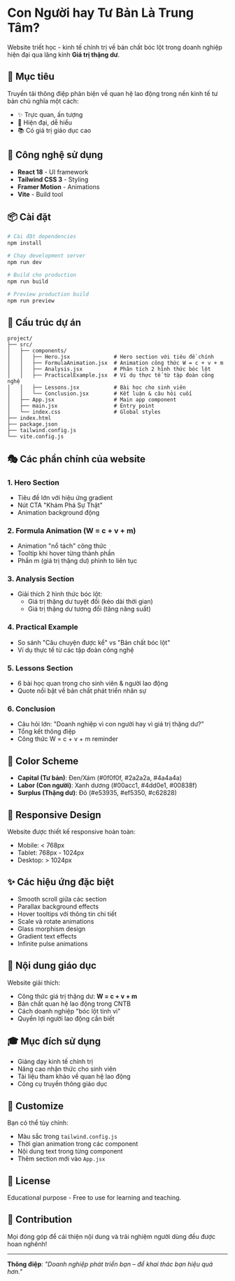 # Con Người hay Tư Bản Là Trung Tâm?

Website triết học - kinh tế chính trị về bản chất bóc lột trong doanh nghiệp hiện đại qua lăng kính **Giá trị thặng dư**.

## 🎯 Mục tiêu

Truyền tải thông điệp phản biện về quan hệ lao động trong nền kinh tế tư bản chủ nghĩa một cách:
- ✨ Trực quan, ấn tượng
- 🎨 Hiện đại, dễ hiểu
- 📚 Có giá trị giáo dục cao

## 🚀 Công nghệ sử dụng

- **React 18** - UI framework
- **Tailwind CSS 3** - Styling
- **Framer Motion** - Animations
- **Vite** - Build tool

## 📦 Cài đặt

```bash
# Cài đặt dependencies
npm install

# Chạy development server
npm run dev

# Build cho production
npm run build

# Preview production build
npm run preview
```

## 🎨 Cấu trúc dự án

```
project/
├── src/
│   ├── components/
│   │   ├── Hero.jsx              # Hero section với tiêu đề chính
│   │   ├── FormulaAnimation.jsx  # Animation công thức W = c + v + m
│   │   ├── Analysis.jsx          # Phân tích 2 hình thức bóc lột
│   │   ├── PracticalExample.jsx  # Ví dụ thực tế từ tập đoàn công nghệ
│   │   ├── Lessons.jsx           # Bài học cho sinh viên
│   │   └── Conclusion.jsx        # Kết luận & câu hỏi cuối
│   ├── App.jsx                   # Main app component
│   ├── main.jsx                  # Entry point
│   └── index.css                 # Global styles
├── index.html
├── package.json
├── tailwind.config.js
└── vite.config.js
```

## 🎭 Các phần chính của website

### 1. Hero Section
- Tiêu đề lớn với hiệu ứng gradient
- Nút CTA "Khám Phá Sự Thật"
- Animation background động

### 2. Formula Animation (W = c + v + m)
- Animation "nổ tách" công thức
- Tooltip khi hover từng thành phần
- Phần m (giá trị thặng dư) phình to liên tục

### 3. Analysis Section
- Giải thích 2 hình thức bóc lột:
  - Giá trị thặng dư tuyệt đối (kéo dài thời gian)
  - Giá trị thặng dư tương đối (tăng năng suất)

### 4. Practical Example
- So sánh "Câu chuyện được kể" vs "Bản chất bóc lột"
- Ví dụ thực tế từ các tập đoàn công nghệ

### 5. Lessons Section
- 6 bài học quan trọng cho sinh viên & người lao động
- Quote nổi bật về bản chất phát triển nhân sự

### 6. Conclusion
- Câu hỏi lớn: "Doanh nghiệp vì con người hay vì giá trị thặng dư?"
- Tổng kết thông điệp
- Công thức W = c + v + m reminder

## 🎨 Color Scheme

- **Capital (Tư bản)**: Đen/Xám (#0f0f0f, #2a2a2a, #4a4a4a)
- **Labor (Con người)**: Xanh dương (#00acc1, #4dd0e1, #00838f)
- **Surplus (Thặng dư)**: Đỏ (#e53935, #ef5350, #c62828)

## 📱 Responsive Design

Website được thiết kế responsive hoàn toàn:
- Mobile: < 768px
- Tablet: 768px - 1024px
- Desktop: > 1024px

## ✨ Các hiệu ứng đặc biệt

- Smooth scroll giữa các section
- Parallax background effects
- Hover tooltips với thông tin chi tiết
- Scale và rotate animations
- Glass morphism design
- Gradient text effects
- Infinite pulse animations

## 📖 Nội dung giáo dục

Website giải thích:
- Công thức giá trị thặng dư: **W = c + v + m**
- Bản chất quan hệ lao động trong CNTB
- Cách doanh nghiệp "bóc lột tinh vi"
- Quyền lợi người lao động cần biết

## 🎓 Mục đích sử dụng

- Giảng dạy kinh tế chính trị
- Nâng cao nhận thức cho sinh viên
- Tài liệu tham khảo về quan hệ lao động
- Công cụ truyền thông giáo dục

## 🔧 Customize

Bạn có thể tùy chỉnh:
- Màu sắc trong `tailwind.config.js`
- Thời gian animation trong các component
- Nội dung text trong từng component
- Thêm section mới vào `App.jsx`

## 📝 License

Educational purpose - Free to use for learning and teaching.

## 🤝 Contribution

Mọi đóng góp để cải thiện nội dung và trải nghiệm người dùng đều được hoan nghênh!

---

**Thông điệp**: *"Doanh nghiệp phát triển bạn – để khai thác bạn hiệu quả hơn."*


